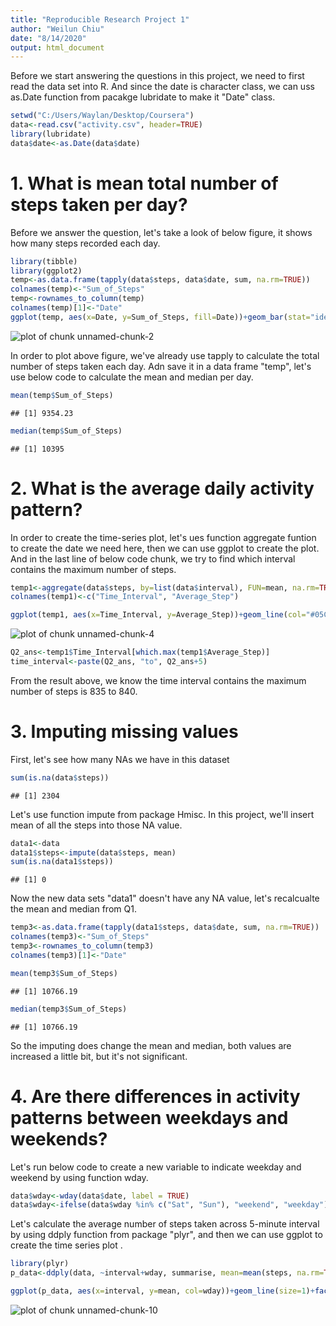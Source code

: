 ```yaml
---
title: "Reproducible Research Project 1"
author: "Weilun Chiu"
date: "8/14/2020"
output: html_document
---
```


Before we start answering the questions in this project, we need to first read the data set into R. And since the date is character class, we can uss as.Date function from pacakge lubridate to make it "Date" class.


```r
setwd("C:/Users/Waylan/Desktop/Coursera")
data<-read.csv("activity.csv", header=TRUE)
library(lubridate)
data$date<-as.Date(data$date)
```

# 1. What is mean total number of steps taken per day?
Before we answer the question, let's take a look of below figure, it shows how many steps recorded each day.


```r
library(tibble)
library(ggplot2)
temp<-as.data.frame(tapply(data$steps, data$date, sum, na.rm=TRUE))
colnames(temp)<-"Sum_of_Steps"
temp<-rownames_to_column(temp)
colnames(temp)[1]<-"Date"
ggplot(temp, aes(x=Date, y=Sum_of_Steps, fill=Date))+geom_bar(stat="identity")+theme(axis.text.x = element_text(size=7, angle=90), legend.position = "none")
```

![plot of chunk unnamed-chunk-2](figure/unnamed-chunk-%202-1.png)

In order to plot above figure, we've already use tapply to calculate the total number of steps taken each day. Adn save it in a data frame "temp", let's use below code to calculate the mean and median per day. 


```r
mean(temp$Sum_of_Steps)
```

```
## [1] 9354.23
```

```r
median(temp$Sum_of_Steps)
```

```
## [1] 10395
```

# 2. What is the average daily activity pattern?
In order to create the time-series plot, let's ues function aggregate funtion to create the date we need here, then we can use ggplot to create the plot. And in the last line of below code chunk, we try to find which interval contains the maximum number of steps.


```r
temp1<-aggregate(data$steps, by=list(data$interval), FUN=mean, na.rm=TRUE)
colnames(temp1)<-c("Time_Interval", "Average_Step")

ggplot(temp1, aes(x=Time_Interval, y=Average_Step))+geom_line(col="#05CCEE", size=1.2)+theme_bw()+ggtitle("Time Series Plot")
```

![plot of chunk unnamed-chunk-4](figure/unnamed-chunk-%204-1.png)

```r
Q2_ans<-temp1$Time_Interval[which.max(temp1$Average_Step)]
time_interval<-paste(Q2_ans, "to", Q2_ans+5)
```

From the result above, we know the time interval contains the maximum number of steps is 835 to 840.

# 3. Imputing missing values
First, let's see how many NAs we have in this dataset

```r
sum(is.na(data$steps))
```

```
## [1] 2304
```

Let's use function impute from package Hmisc. In this project, we'll insert mean of all the steps into those NA value. 




```r
data1<-data
data1$steps<-impute(data$steps, mean)
sum(is.na(data1$steps))
```

```
## [1] 0
```

Now the new data sets "data1" doesn't have any NA value, let's recalcualte the mean and median from Q1. 


```r
temp3<-as.data.frame(tapply(data1$steps, data$date, sum, na.rm=TRUE))
colnames(temp3)<-"Sum_of_Steps"
temp3<-rownames_to_column(temp3)
colnames(temp3)[1]<-"Date"

mean(temp3$Sum_of_Steps)
```

```
## [1] 10766.19
```

```r
median(temp3$Sum_of_Steps)
```

```
## [1] 10766.19
```

So the imputing does change the mean and median, both values are increased a little bit, but it's not significant. 

# 4. Are there differences in activity patterns between weekdays and weekends?

Let's run below code to create a new variable to indicate weekday and weekend by using function wday.


```r
data$wday<-wday(data$date, label = TRUE)
data$wday<-ifelse(data$wday %in% c("Sat", "Sun"), "weekend", "weekday")
```

Let's calculate the average number of steps taken across 5-minute interval by using ddply function from package "plyr", and then we can use ggplot to create the time series plot . 


```r
library(plyr)
p_data<-ddply(data, ~interval+wday, summarise, mean=mean(steps, na.rm=TRUE))

ggplot(p_data, aes(x=interval, y=mean, col=wday))+geom_line(size=1)+facet_grid(.~wday)+xlab("Time Interval")+ylab("Mean of steps")+ggtitle("Panel plot")
```

![plot of chunk unnamed-chunk-10](figure/unnamed-chunk-%2010-1.png)



